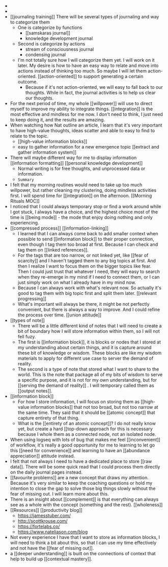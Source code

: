 - 
- 
- [[journaling training]] There will be several types of journaling and way to categorize them
    - One is categorize by functions
        - [[samskaras journal]]
        - knowledge development journal
    - Second is categorize by actions
        - stream of consciousness journal
        - condensing journal
    - I'm not totally sure how I will categorize them yet. I will work on it later. My desire is how to have an easy way to relate and move into actions instead of thinking too much. So maybe I will let them action-oriented. [[action-oriented]] to support generating a certain outcome.
        - Because if it's not action-oriented, we will easy to fall back to our thoughts. While in fact, the journal activities is to help us clear our thoughts.
- For the next period of time, my whole [[willpower]] will use to direct myself to improve my ability to integrate things. [[integration]] is the most effective and mindless for me now. I don't need to think, I just need to keep doing it, and the results are amazing.
- When watching how Nat outline an article, I learn that it's very important to have high-value thoughts, ideas scatter and able to easy to find to relate to the topic.
    - [[high-value information blocks]]
    - easy to gather information for a new emergence topic [[extract and gather information system]]
- There will maybe different way for me to display information [[information formatting]] [[personal knowledge development]]
    - Normal writing is for free thoughts, and unprocessed data or information.
    - `Summary`
- I felt that my morning routines would need to take up too much willpower, but rather cleaning my clustering, doing mindless activities first. I will spend time for [[integration]] on the afternoon. [[Morning Rituals MOC]]
- I noticed that I could always temporary stop or find a work around while I got stuck, I always have a choice, and the highest choice most of the time is [[being mode]] - the mode that enjoy doing nothing and only experiencing.
- [[compressed process]] [[information-linking]]
    - I learned that I can always come back to add smaller context when possible to send [[information block]] to their proper connection, even though I tag them too broad at first. Because I can check and tag them on [[linked references]].
    - For the tags that are too narrow, or not linked yet, like [[fear of scarcity]] and I haven't tagged them to any big topics at first. And then I realize I want to focus them on the bigger topics like fear. Then I could just trust that whatever I need, they will easy to search when they re-emerge in my mind if I need to connect them, or I can just simply work on what I already have in my mind now.
    - Because I can always work with what's relevant now. So actually it's good to tag them with big topic first and split them later. [[relevant progressing]]
    - What's important will always be there, it might be not perfectly convenient, but there is always a way to improve. And I could refine the process over time. [[union attitude]]
- [[types of note]]
    - There will be a little different kind of notes that I will need to create a bit of boundary how I will store information within them, so I will not fell fuzy.
    - The first is [[information block]], it is blocks or nodes that I stored at my understanding about certain things, and it is capture around these bit of knowledge or wisdom. These blocks are like my wisdom materials to apply for different use case to server the demand of reality.
    - The second is a type of note that stored what I want to share to the world. This is the note that package all of my bits of wisdom to serve a specific purpose, and it is not for my own understanding, but for [[serving the demand of reality]] . I will temporary called them as [[output notes]].
- [[information block]]
    - For how I store information, I will focus on storing them as [[high-value information blocks]] that not too broad, but not too narrow at the same time. They said that it should be [[atomic concept]] that capture entirety of that thing.
    - What is the [[entirety of an atomic concept]]? I do not really know yet, but create a hard [[top-down approach for this is necessary because I whole them as a connected node, not an isolated node.
- When using logseq with lots of bug that makes me feel [[inconvenient]] of workflow, it's really a good opportunity for me to learning to let go this [[need for convenience]] and learning to have an [[abundance appreciation]] attitude instead.
- I felt that not always I need to have a dedicated place to store [[raw data]]. There will be some quick read that I could process them directly on the daily journal pages instead.
- [[favourite problems]] are a new concept that draws my attention. Because it's very similar to keep the coaching questions or hold my intention to close the gap to solve those big things slowly without the fear of missing out. I will learn more about this.
- There is an insight about [[complement]] is that everything can always see as a whole with the concept (something and the rest). [[wholeness]]
- [[Resources]] [[productivity blog]]
    - https://jamesstuber.com/
    - http://scottkrouse.com/
    - https://fortelabs.co/
    - https://www.nateliason.com/blog
- Not every experience I have that I want to store as information blocks, I will need to think a bit about this, so that I can use my time effectively and not have the [[fear of missing out]].
- a [[deeper understanding]] is built on the connections of context that help to build up [[contextual mastery]].
